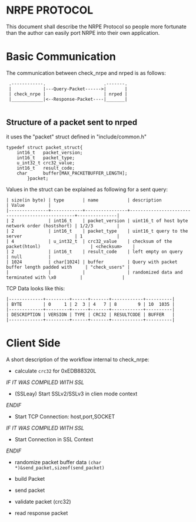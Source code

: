 NRPE PROTOCOL
=============

This document shall describe the NRPE Protocol so people more
fortunate than the author can easily port NRPE into their own
application.

# Basic Communication

The communication between check_nrpe and nrped is as follows:

```
 .------------.                      .-------.
 |            |---Query-Packet------>|       |
 | check_nrpe |                      | nrped |
 |____________|<--Response-Packet----|_______|
 
```

## Structure of a packet sent to nrped

it uses the "packet" struct defined in "include/common.h"

```
typedef struct packet_struct{
	int16_t   packet_version;
	int16_t   packet_type;
	u_int32_t crc32_value;
	int16_t   result_code;
	char      buffer[MAX_PACKETBUFFER_LENGTH];
        }packet;

```
Values in the struct can be explained as following for a sent query:

```
| size(in byte) | type       | name           | description                                     | Value         |
|---------------+------------+----------------+-------------------------------------------------+---------------|
| 2             | int16_t    | packet_version | uint16_t of host byte network order (hostshort) | 1/2/3         |
| 2             | int16_t    | packet_type    | uint16_t query to the server                    | 1             |
| 4             | u_int32_t  | crc32_value    | checksum of the packet(htonl)                   | <checksum>    |
| 2             | int16_t    | result_code    | left empty on query                             | null          |
| 1024          | char[1024] | buffer         | Query with packet buffer length padded with     | "check_users" |
|               |            |                | randomized data and terminated with \x0         |               |
```

TCP Data looks like this:

```
|-------------+---------+------+-------+------------+----------|
| BYTE        | 0     1 | 2  3 | 4   7 | 8        9 | 10  1035 |
|-------------+---------+------+-------+------------+----------|
| DESCRIPTION | VERSION | TYPE | CRC32 | RESULTCODE | BUFFER   |
|-------------+---------+------+-------+------------+----------|
```

# Client Side

A short description of the workflow internal to check_nrpe:

 - calculate `crc32` for 0xEDB88320L
 
_IF IT WAS COMPILED WITH SSL_

 - (SSLeay) Start SSLv2/SSLv3 in clien mode context
 
_ENDIF_

 - Start TCP Connection: host,port,SOCKET

_IF IT WAS COMPILED WITH SSL_

 - Start Connection in SSL Context

_ENDIF_
 
 - randomize packet buffer data 
   `(char *)&send_packet,sizeof(send_packet)`
 - build Packet

 - send packet
 
 - validate packet (crc32)
 
 - read response packet
 

